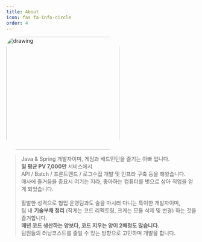 ```yaml
---
title: About
icon: fas fa-info-circle
order: 4
---
```

<img src="https://user-images.githubusercontent.com/22016317/180340085-ed48c2b4-6bc9-4a03-995a-4c139fed4ed3.jpg" alt="drawing" width="300" style="border-radius: 30px"/>

> Java & Spring 개발자이며, 게임과 배드민턴을 즐기는 아빠 입니다. <br>
> **일 평균 PV 7,000만** 서비스에서 <br>
> API / Batch / 프론트엔드 / 로그수집 개발 및 인프라 구축 등을 해왔습니다. <br>
> 매사에 즐거움을 중요시 여기는 지라, 좋아하는 컴퓨터를 벗으로 삼아 직업을 얻게 되었습니다. <br><br>
> 활발한 성격으로 협업 운영팀과도 술을 마시러 다니는 특이한 개발자이며, <br>
> 팀 내 **기술부채 정리** (작게는 코드 리펙토링, 크게는 모듈 삭제 및 변경) 하는 것을 즐겨합니다. <br>
> **매년 코드 생산하는 양보다, 코드 지우는 양이 2배정도 많습니다.** <br>
> 팀원들의 러닝코스트를 줄일 수 있는 방향으로 고민하며 개발을 합니다.
